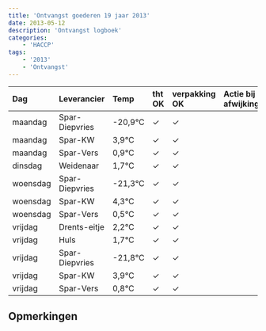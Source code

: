```yaml
---
title: 'Ontvangst goederen 19 jaar 2013'
date: 2013-05-12
description: 'Ontvangst logboek'
categories:
    - 'HACCP'
tags:
    - '2013'
    - 'Ontvangst'
---
```

| Dag | Leverancier | Temp | tht OK | verpakking OK | Actie bij afwijking | Controle door |
|:---|:---|:---|:---|:---|:---|:---|
| maandag | Spar-Diepvries | -20,9°C | &check; | &check; | | DPater |
| maandag | Spar-KW | 3,9°C | &check; | &check; | | DPater |
| maandag | Spar-Vers | 0,9°C | &check; | &check; | | DPater |
| dinsdag | Weidenaar | 1,7°C | &check; | &check; | | DPater |
| woensdag | Spar-Diepvries | -21,3°C | &check; | &check; | | WPater |
| woensdag | Spar-KW | 4,3°C | &check; | &check; | | WPater |
| woensdag | Spar-Vers | 0,5°C | &check; | &check; | | WPater |
| vrijdag | Drents-eitje | 2,2°C | &check; | &check; | | WPater |
| vrijdag | Huls | 1,7°C | &check; | &check; | | WPater |
| vrijdag | Spar-Diepvries | -21,8°C | &check; | &check; | | WPater |
| vrijdag | Spar-KW | 3,9°C | &check; | &check; | | WPater |
| vrijdag | Spar-Vers | 0,8°C | &check; | &check; | | WPater |

## Opmerkingen


